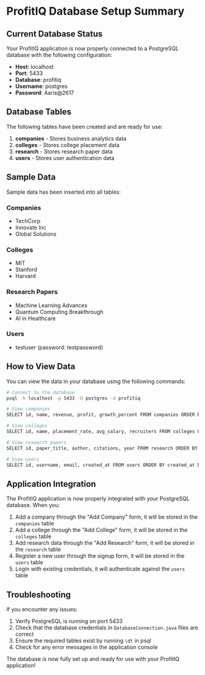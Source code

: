 # ProfitIQ Database Setup Summary

## Current Database Status

Your ProfitIQ application is now properly connected to a PostgreSQL database with the following configuration:

- **Host**: localhost
- **Port**: 5433
- **Database**: profitiq
- **Username**: postgres
- **Password**: Aaris@2617

## Database Tables

The following tables have been created and are ready for use:

1. **companies** - Stores business analytics data
2. **colleges** - Stores college placement data
3. **research** - Stores research paper data
4. **users** - Stores user authentication data

## Sample Data

Sample data has been inserted into all tables:

### Companies
- TechCorp
- Innovate Inc
- Global Solutions

### Colleges
- MIT
- Stanford
- Harvard

### Research Papers
- Machine Learning Advances
- Quantum Computing Breakthrough
- AI in Healthcare

### Users
- testuser (password: testpassword)

## How to View Data

You can view the data in your database using the following commands:

```bash
# Connect to the database
psql -h localhost -p 5433 -U postgres -d profitiq

# View companies
SELECT id, name, revenue, profit, growth_percent FROM companies ORDER BY name;

# View colleges
SELECT id, name, placement_rate, avg_salary, recruiters FROM colleges ORDER BY name;

# View research papers
SELECT id, paper_title, author, citations, year FROM research ORDER BY year DESC, citations DESC;

# View users
SELECT id, username, email, created_at FROM users ORDER BY created_at DESC;
```

## Application Integration

The ProfitIQ application is now properly integrated with your PostgreSQL database. When you:

1. Add a company through the "Add Company" form, it will be stored in the `companies` table
2. Add a college through the "Add College" form, it will be stored in the `colleges` table
3. Add research data through the "Add Research" form, it will be stored in the `research` table
4. Register a new user through the signup form, it will be stored in the `users` table
5. Login with existing credentials, it will authenticate against the `users` table

## Troubleshooting

If you encounter any issues:

1. Verify PostgreSQL is running on port 5433
2. Check that the database credentials in `DatabaseConnection.java` files are correct
3. Ensure the required tables exist by running `\dt` in psql
4. Check for any error messages in the application console

The database is now fully set up and ready for use with your ProfitIQ application!